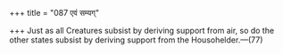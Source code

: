 +++
title = "087 एवं सम्यग्"

+++
Just as all Creatures subsist by deriving support from air, so do the other states subsist by deriving support from the Housohelder.—(77)